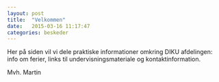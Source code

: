 ```yaml
---
layout: post
title:  "Velkommen"
date:   2015-03-16 11:17:47
categories: beskeder
---
```


Her på siden vil vi dele praktiske informationer omkring DIKU
afdelingen: info om ferier, links til undervisningsmateriale og
kontaktinformation.

Mvh. Martin
